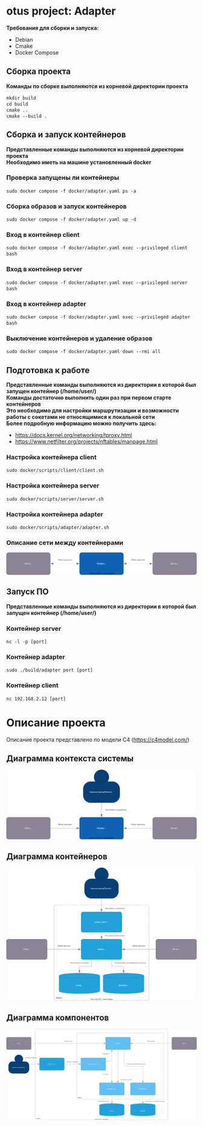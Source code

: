 # otus project: Adapter
**Требования для сборки и запуска:**
* Debian
* Cmake
* Docker Compose

## Сборка проекта
**Команды по сборке выполняются из корневой директории проекта**
```
mkdir build
cd build
cmake ..
cmake --build .
```
## Сборка и запуск контейнеров
**Представленные команды выполняются из корневой директории проекта**\
**Необходимо иметь на машине установленный docker**
### Проверка запущены ли контейнеры
```
sudo docker compose -f docker/adapter.yaml ps -a
```
### Сборка образов и запуск контейнеров
```
sudo docker compose -f docker/adapter.yaml up -d
```
### Вход в контейнер client
```
sudo docker compose -f docker/adapter.yaml exec --privileged client bash
```
### Вход в контейнер server
```
sudo docker compose -f docker/adapter.yaml exec --privileged server bash
```
### Вход в контейнер adapter
```
sudo docker compose -f docker/adapter.yaml exec --privileged adapter bash
```
### Выключение контейнеров и удаление образов
```
sudo docker compose -f docker/adapter.yaml down --rmi all
```
## Подготовка к работе
**Представленные команды выполняются из директории в которой был запущен контейнер (/home/user/)**\
**Команды достаточно выполнить один раз при первом старте контейнеров**\
**Это необходимо для настройки маршрутизации и возможности работы с сокетами не относящимися к локальной сети**\
**Более подробную информацию можно получить здесь:**
* https://docs.kernel.org/networking/tproxy.html
* https://www.netfilter.org/projects/nftables/manpage.html
### Настройка контейнера client
```
sudo docker/scripts/client/client.sh
```
### Настройка контейнера server
```
sudo docker/scripts/server/server.sh
```
### Настройка контейнера adapter
```
sudo docker/scripts/adapter/adapter.sh
```
### Описание сети между контейнерами
![Alt image](./diagrams/ContainerNetwork.svg)
## Запуск ПО
**Представленные команды выполняются из директории в которой был запущен контейнер (/home/user/)**
### Контейнер server
```
nc -l -p [port]
```
### Контейнер adapter
```
sudo ./build/adapter port [port]
```
### Контейнер client
```
nc 192.168.2.12 [port]
```
# Описание проекта
Описание проекта представлено по модели C4 (https://c4model.com/)
## Диаграмма контекста системы
![Alt image](./diagrams/SystemContextDiagram.svg)
## Диаграмма контейнеров
![Alt image](./diagrams/ContainerDiagram.svg)
## Диаграмма компонентов
![Alt image](./diagrams/ComponentDiagram.svg)